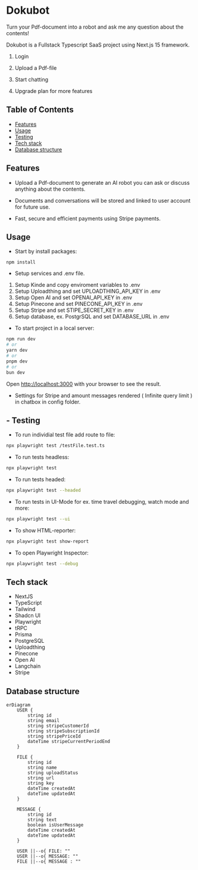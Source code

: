 # Dokubot

Turn your Pdf-document into a robot and ask me any question about the contents!

Dokubot is a Fullstack Typescript SaaS project using Next.js 15 framework.

1. Login

2. Upload a Pdf-file

3. Start chatting

4. Upgrade plan for more features

## Table of Contents

- [Features](#features)
- [Usage](#usage)
- [Testing](#testing)
- [Tech stack](#techstack)
- [Database structure](#databaseStructure)

## Features

- Upload a Pdf-document to generate an AI robot you can ask or discuss anything about the contents.

- Documents and conversations will be stored and linked to user account for future use.

- Fast, secure and efficient payments using Stripe payments.

## Usage

- Start by install packages:

```
npm install
```

- Setup services and .env file.

1. Setup Kinde and copy enviroment variables to .env
2. Setup Uploadthing and set UPLOADTHING_API_KEY in .env
3. Setup Open AI and set OPENAI_API_KEY in .env
4. Setup Pinecone and set PINECONE_API_KEY in .env
5. Setup Stripe and set STIPE_SECRET_KEY in .env
6. Setup database, ex. PostgrSQL and set DATABASE_URL in .env

- To start project in a local server:

```bash
npm run dev
# or
yarn dev
# or
pnpm dev
# or
bun dev
```

Open [http://localhost:3000](http://localhost:3000) with your browser to see the result.

- Settings for Stripe and amount messages rendered ( Infinite query limit ) in chatbox in config folder.

## - Testing

- To run individial test file add route to file:

```bash
npx playwright test /testFile.test.ts
```

- To run tests headless:

```bash
npx playwright test
```

- To run tests headed:

```bash
npx playwright test --headed
```

- To run tests in UI-Mode for ex. time travel debugging, watch mode and more:

```bash
npx playwright test --ui
```

- To show HTML-reporter:

```bash
npx playwright test show-report
```

- To open Playwright Inspector:

```bash
npx playwright test --debug
```

## Tech stack

- NextJS
- TypeScript
- Tailwind
- Shadcn UI
- Playwright
- tRPC
- Prisma
- PostgreSQL
- Uploadthing
- Pinecone
- Open AI
- Langchain
- Stripe

## Database structure

```mermaid
erDiagram
    USER {
        string id
        string email
        string stripeCustomerId
        string stripeSubscriptionId
        string stripePriceId
        dateTime stripeCurrentPeriodEnd
    }

    FILE {
        string id
        string name
        string uploadStatus
        string url
        string key
        dateTime createdAt
        dateTime updatedAt
    }

    MESSAGE {
        string id
        string text
        boolean isUserMessage
        dateTime createdAt
        dateTime updatedAt
    }

    USER ||--o{ FILE: ""
    USER ||--o{ MESSAGE: ""
    FILE ||--o{ MESSAGE : ""

```
